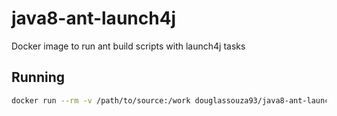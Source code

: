 # java8-ant-launch4j
Docker image to run ant build scripts with launch4j tasks
## Running
```bash
docker run --rm -v /path/to/source:/work douglassouza93/java8-ant-launch4j ant
```